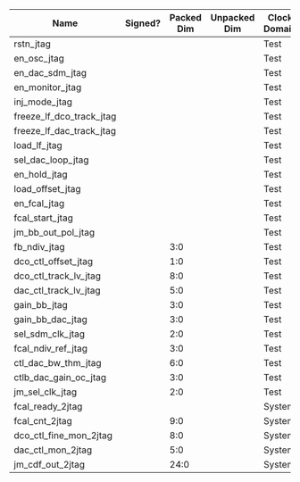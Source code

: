 | Name                     | Signed?   | Packed Dim | Unpacked Dim  | Clock Domain | JTAG Dir | Reset Val |
|--------------------------|-----------|------------|---------------|--------------|----------|-----------|
| rstn_jtag                |           |            |               | Test         | out      | 0         |
| en_osc_jtag              |           |            |               | Test         | out      | 0         |
| en_dac_sdm_jtag          |           |            |               | Test         | out      | 1         |
| en_monitor_jtag          |           |            |               | Test         | out      | 0         |
| inj_mode_jtag            |           |            |               | Test         | out      | 1         |
| freeze_lf_dco_track_jtag |           |            |               | Test         | out      | 0         |
| freeze_lf_dac_track_jtag |           |            |               | Test         | out      | 0         |
| load_lf_jtag             |           |            |               | Test         | out      | 0         |
| sel_dac_loop_jtag        |           |            |               | Test         | out      | 0         |
| en_hold_jtag             |           |            |               | Test         | out      | 0         |
| load_offset_jtag         |           |            |               | Test         | out      | 1         |
| en_fcal_jtag             |           |            |               | Test         | out      | 0         |
| fcal_start_jtag          |           |            |               | Test         | out      | 0         |
| jm_bb_out_pol_jtag       |           |            |               | Test         | out      | 1         |
| fb_ndiv_jtag             |           | 3:0        |               | Test         | out      | 'h5       |
| dco_ctl_offset_jtag      |           | 1:0        |               | Test         | out      | 'h0       |
| dco_ctl_track_lv_jtag    |           | 8:0        |               | Test         | out      | 'h1       |
| dac_ctl_track_lv_jtag    |           | 5:0        |               | Test         | out      | 'hf       |
| gain_bb_jtag             |           | 3:0        |               | Test         | out      | 'h8       |
| gain_bb_dac_jtag         |           | 3:0        |               | Test         | out      | 'h1       |
| sel_sdm_clk_jtag         |           | 2:0        |               | Test         | out      | 'h1       |
| fcal_ndiv_ref_jtag       |           | 3:0        |               | Test         | out      | 'h8       |
| ctl_dac_bw_thm_jtag      |           | 6:0        |               | Test         | out      | 'h7f      |
| ctlb_dac_gain_oc_jtag    |           | 3:0        |               | Test         | out      | 'he       |
| jm_sel_clk_jtag          |           | 2:0        |               | Test         | out      | 'h0       |
| fcal_ready_2jtag         |           |            |               | System       | in       |           |
| fcal_cnt_2jtag           |           | 9:0        |               | System       | in       |           |
| dco_ctl_fine_mon_2jtag   |           | 8:0        |               | System       | in       |           |
| dac_ctl_mon_2jtag        |           | 5:0        |               | System       | in       |           |
| jm_cdf_out_2jtag         |           | 24:0       |               | System       | in       |           |
